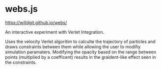# webs.js
<https://willdgit.github.io/webs/>

An interactive experiment with Verlet Integration.

Uses the velocity Verlet algoritim to calculte the trajectory of particles and draws constraints between them while allowing the user to modifiy simulation paramaters.
Modifying the opacity based on the range between points (multiplied by a coefficent) results in the graident-like effect seen in the constraints. 
